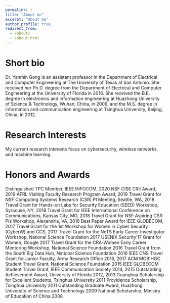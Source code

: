 ```yaml
---
permalink: /
title: "About me"
excerpt: "About me"
author_profile: true
redirect_from: 
  - /about/
  - /about.html
---
```


Short bio
======
Dr. Yanmin Gong is an assistant professor in the Department of Electrical and Computer Engineering at The University of Texas at San Antonio. She received her Ph.D. degree from the Department of Electrical and Computer Engineering at the University of Florida in 2016. She received the B.E. degree in electronics and information engineering at Huazhong University of Science & Technology, Wuhan, China, in 2009, and the M.S. degree in information and communication engineering at Tsinghua University, Beijing, China, in 2012.

Research Interests
======
My current research interests focus on cybersecurity, wireless networks, and machine learning.

Honors and Awards
======
Distinguished TPC Member, IEEE INFOCOM, 2020
NSF CISE CRII Award, 2019
AFRL Visiting Faculty Research Program Award, 2019
Travel Grant for NSF Computing Systems Research (CSR) PI Meeting, Seattle, WA, 2018
Travel Grant for Hands-on Labs for Security Education (SEED) Workshop, Syracuse, NY, 2018
Travel Grant for IEEE International Conference on Communications, Kansas City, MO, 2018
Travel Grant for NSF Aspiring CSR PIs Workshop, Alexandria, VA, 2018
Best Paper Award for IEEE GLOBECOM, 2017
Travel Grant for the 1st Workshop for Women in Cyber Security (CyberW) and CCS, 2017
Travel Grant for the NeTS Early Career Investigator Workshop, National Science Foundation 2017
USENIX Security’17 Grant for Women, Google 2017
Travel Grant for the CRA-Women Early Career Mentoring Workshop, National Science Foundation 2016
Travel Grant from the South Big Data Hub, National Science Foundation 2016
IEEE CNS Travel Grant for Junior Faculty, Army Research Office 2016, 2017
ACM MOBIHOC Student Travel Grant, National Science Foundation 2015
IEEE GLOBECOM Student Travel Grant, IEEE Communication Society 2014, 2015
Outstanding Achievement Award, University of Florida 2012, 2013
Guanghua Scholarship for Excellent Students, Tsinghua University 2011
Providence Scholarship, Tsinghua University 2011
Outstanding Graduate Award, Huazhong University of Science and Technology 2009
National Scholarship, Ministry of Education of China 2008
